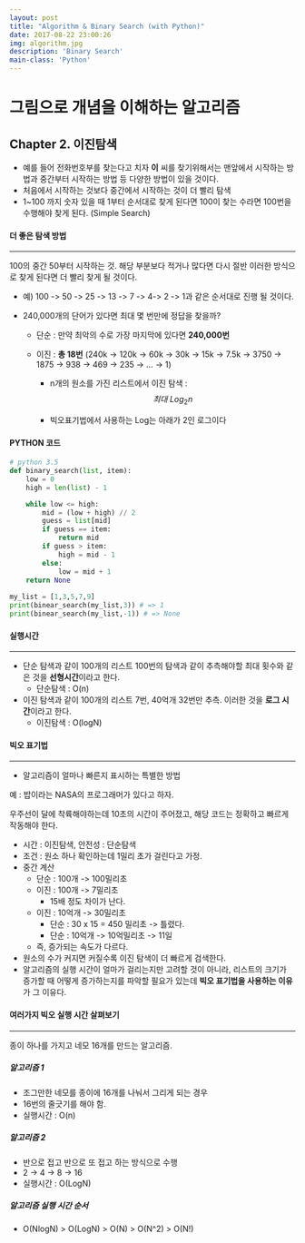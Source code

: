 ```yaml
---
layout: post
title: "Algorithm & Binary Search (with Python)"
date: 2017-08-22 23:00:26
img: algorithm.jpg
description: 'Binary Search'
main-class: 'Python'
---
```


# 그림으로 개념을 이해하는 알고리즘 
## Chapter 2. 이진탐색


- 예를 들어 전화번호부를 찾는다고 치자 **이** 씨를 찾기위해서는 맨앞에서 시작하는 방법과 중간부터 시작하는 방법 등 다양한 방법이 있을 것이다.
- 처음에서 시작하는 것보다 중간에서 시작하는 것이 더 빨리 탐색
- 1~100 까지 숫자 있을 때 1부터 순서대로 찾게 된다면 100이 찾는 수라면 100번을 수행해야 찾게 된다. (Simple Search)



#### 더 좋은 탐색 방법 

------------------

100의 중간 50부터 시작하는 것. 해당 부분보다 적거나 많다면 다시 절반 이러한 방식으로 찾게 된다면 더 빨리 찾게 될 것이다.

- 예) 100 -> 50 -> 25 -> 13 -> 7 -> 4-> 2 -> 1과 같은 순서대로 진행 될 것이다. 

- 240,000개의 단어가 있다면 최대 몇 번만에 정답을 찾을까?

  - 단순 : 만약 최악의 수로 가장 마지막에 있다면 **240,000번** 

  - 이진 : **총 18번** (240k -> 120k -> 60k -> 30k -> 15k -> 7.5k -> 3750 -> 1875 -> 938 -> 469 -> 235 -> … -> 1)

    - n개의 원소를 가진 리스트에서 이진 탐색 : 
      $$
      최대 \ Log_2n
      $$

    - 빅오표기법에서 사용하는 Log는 아래가 2인 로그이다

#### PYTHON 코드 

```Python
# python 3.5 
def binary_search(list, item):
	low = 0
  	high = len(list) - 1

 	while low <= high:
      	mid = (low + high) // 2
  		guess = list[mid]
  		if guess == item:
    		return mid
        if guess > item:
    		high = mid - 1
  		else:
    		low = mid + 1
    return None
  
my_list = [1,3,5,7,9]
print(binear_search(my_list,3)) # => 1
print(binear_search(my_list,-1)) # => None
```



#### 실행시간

----------------

- 단순 탐색과 같이 100개의 리스트 100번의 탐색과 같이 추측해야할 최대 횟수와 같은 것을 **선형시간**이라고 한다.
  - 단순탐색 : O(n)
- 이진 탐색과 같이 100개의 리스트 7번, 40억개 32번만 추측. 이러한 것을 **로그 시간**이라고 한다.
  - 이진탐색 : O(logN)



#### 빅오 표기법 

-------

- 알고리즘이 얼마나 빠른지 표시하는 특별한 방법



예 : 밥이라는 NASA의 프로그래머가 있다고 하자. 

우주선이 달에 착륙해야하는데 10초의 시간이 주어졌고, 해당 코드는 정확하고 빠르게 작동해야 한다.  



- 시간 : 이진탐색, 안전성 : 단순탐색
- 조건 : 원소 하나 확인하는데 1밀리 초가 걸린다고 가정.
- 중간 계산 
  - 단순 : 100개 -> 100밀리초
  - 이진 : 100개 -> 7밀리초 
    - 15배 정도 차이가 난다. 
  - 이진 : 10억개 -> 30밀리초 
    - 단순 : 30 x 15 = 450 밀리초 -> 틀렸다. 
    - 단순 : 10억개 -> 10억밀리초 -> 11일 
  - 즉, 증가되는 속도가 다르다. 
- 원소의 수가 커지면 커질수록 이진 탐색이 더 빠르게 검색한다. 
- 알고리즘의 실행 시간이 얼마가 걸리는지만 고려할 것이 아니라, 리스트의 크기가 증가할 때 어떻게 증가하는지를 파악할 필요가 있는데 **빅오 표기법을 사용하는 이유**가 그 이유다.



#### 여러가지 빅오 실행 시간 살펴보기 

-------------

종이 하나를 가지고 네모 16개를 만드는 알고리즘. 

##### 알고리즘 1

- 조그만한 네모를 종이에 16개를 나눠서 그리게 되는 경우 
- 16번의 줄긋기를 해야 함. 
- 실행시간 : O(n)

##### 알고리즘 2

- 반으로 접고 반으로 또 접고 하는 방식으로 수행 
- 2 -> 4 -> 8 -> 16
- 실행시간 : O(LogN)

##### 알고리즘 실행 시간 순서 

- O(NlogN) > O(LogN) > O(N) > O(N^2) > O(N!)


